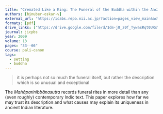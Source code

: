 ```yaml
---
title: "Cremated Like a King: The Funeral of the Buddha within the Ancient Indian Context"
authors: [hinuber-oskar-v]
external_url: "https://icabs.repo.nii.ac.jp/?action=pages_view_main&active_action=repository_view_main_item_detail&item_id=135&item_no=1&page_id=15&block_id=18"
formats: [pdf]
drive_links: ["https://drive.google.com/file/d/1dm-j8_z0f_TywasRqt0URstx0JJE8FHA/view?usp=drivesdk"]
journal: jicpbs
year: 2009
volume: 13
pages: "33--66"
course: pali-canon
tags:
  - setting
  - buddha
---
```


> it is perhaps not so much the funeral itself, but rather the description which is so unusual and exceptional

The _Mahāparinibbānasutta_ records funeral rites in more detail than any (even roughly) contemporary Indic text.  This paper explores how far we may trust its description and what causes may explain its uniqueness in ancient Indian literature.


